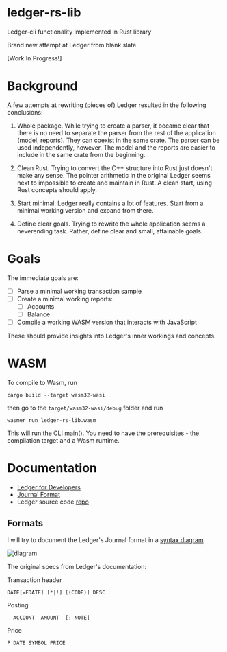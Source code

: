 # ledger-rs-lib
Ledger-cli functionality implemented in Rust library

Brand new attempt at Ledger from blank slate.

[Work In Progress!]

# Background

A few attempts at rewriting (pieces of) Ledger resulted in the following conclusions:

1. Whole package.
While trying to create a parser, it became clear that there is no need to separate the parser from the rest of the application (model, reports). They can coexist in the same crate. The parser can be used independently, however.
The model and the reports are easier to include in the same crate from the beginning.

2. Clean Rust.
Trying to convert the C++ structure into Rust just doesn't make any sense. The pointer arithmetic in the original Ledger seems next to impossible to create and maintain in Rust. A clean start, using Rust concepts should apply.

3. Start minimal.
Ledger really contains a lot of features. Start from a minimal working version and expand from there.

4. Define clear goals.
Trying to rewrite the whole application seems a neverending task. Rather, define clear and small, attainable goals.

# Goals

The immediate goals are:

- [ ] Parse a minimal working transaction sample
- [ ] Create a minimal working reports:
  - [ ] Accounts
  - [ ] Balance
- [ ] Compile a working WASM version that interacts with JavaScript

These should provide insights into Ledger's inner workings and concepts.

# WASM

To compile to Wasm, run
```
cargo build --target wasm32-wasi
```
then go to the `target/wasm32-wasi/debug` folder and run
```
wasmer run ledger-rs-lib.wasm
```

This will run the CLI main().
You need to have the prerequisites - the compilation target and a Wasm runtime.

# Documentation

- [Ledger for Developers](https://ledger-cli.org/doc/ledger3.html#Ledger-for-Developers)
- [Journal Format](https://ledger-cli.org/doc/ledger3.html#Journal-Format)
- Ledger source code [repo](https://github.com/ledger/ledger/)

## Formats

I will try to document the Ledger's Journal format in a [syntax diagram](http://www.plantuml.com/plantuml/duml/LP7DJeGm483lVOgn7gGRV0692GHZZF60yR8tKs5KLcXD6PBThFikleplvKofYLpe_7ppTO1o8Xi8Nzohefu6X0VitZ1SJ73lv-3i0BS-Z9RKEzeE0rG3ElZvxeUT_SWJV1ac-0n-XoqfzJTs3SVQZoCwEkLmtDgMJeLIsGOaX8rHSZArlOlY_3_U-8cu88SC9OJX6ql8ZMhUFqiePhtHy0NwJ4kIwKpdKFkEAMsqaLfZ3oXayejHn6ohsjRFZaGuIX0XRgrXsLa6PESqiPhDz1NVcNB30onRcCVPEkhfa7I-uvZxzN9x4_eMUVMdUInKJBYOwP9bYy4KYdjBSLLLQRdOAkBhdwUFm4ysc1m8zmICbkWw-Rk_).

![diagram](http://www.plantuml.com/plantuml/dsvg/LP7DJeGm483lVOgn7gGRV0692GHZZF60yR8tKs5KLcXD6PBThFikleplvKofYLpe_7ppTO1o8Xi8Nzohefu6X0VitZ1SJ73lv-3i0BS-Z9RKEzeE0rG3ElZvxeUT_SWJV1ac-0n-XoqfzJTs3SVQZoCwEkLmtDgMJeLIsGOaX8rHSZArlOlY_3_U-8cu88SC9OJX6ql8ZMhUFqiePhtHy0NwJ4kIwKpdKFkEAMsqaLfZ3oXayejHn6ohsjRFZaGuIX0XRgrXsLa6PESqiPhDz1NVcNB30onRcCVPEkhfa7I-uvZxzN9x4_eMUVMdUInKJBYOwP9bYy4KYdjBSLLLQRdOAkBhdwUFm4ysc1m8zmICbkWw-Rk_)

The original specs from Ledger's documentation:

Transaction header
```
DATE[=EDATE] [*|!] [(CODE)] DESC
```

Posting
```
  ACCOUNT  AMOUNT  [; NOTE]
```

Price
```
P DATE SYMBOL PRICE
```
